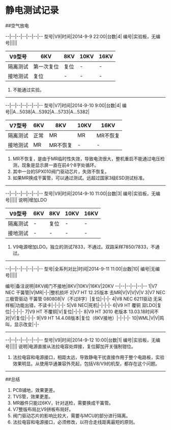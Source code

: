 <head>
<title>MarkDown File</title>
<meta http-equiv="content-type" content="text/html; charset=UTF-8">
<link href="mkd.css" rel="stylesheet" type="text/css">
</head>

静电测试记录
========================

##空气放电

--|--|--|--|--|--|--
型号|V9|时间|2014-9-9 22:00|台数|4|
编号|实验板，无编号|||||


V9型号|6KV|8KV|10KV|16KV
--|--|--|--|--
隔离测试|第一次复位|复位|-|-
接地测试|复位|-|-|-


1. 不能通过实验。

---

--|--|--|--|--|--|--
型号|V7|时间|2014-9-10 9:00|台数|4|
编号||A...5038|A...5392|A...5733|A...5382|


V7型号|6KV|8KV|10KV|16KV
--|--|--|--|--
隔离测试|正常|MR|MR|MR不恢复
接地测试|MR|MR不恢复|-|-


1. MR不恢复，是由于MR临时性失效，导致电流很大，整机重启不能通过电压检测，现象是显示屏一直在前4个8字处循环。
1. 其中一台的SPX010阀门驱动芯片，失效不恢复。
1. 如果MR换成干簧管，可以通过测试。远超过国家3级ESD测试标准。

---

--|--|--|--|--|--|--
型号|V9|时间|2014-9-10 11:00|台数|3|
编号|实验板，无编号|||||
说明|增加LDO


V9型号|6KV|8KV|10KV|16KV
--|--|--|--|--
隔离测试|-|复位|-|-
接地测试|-|-|-|-


1. V9电源增加LDO。独立的测试7833，不通过。双路采样7850/7833，不通过。

---

--|--|--|--|--|--|--
型号|全系列对比|时间|2014-9-11 11:00|台数|10|
编号|无编号|||||


编号|备注说明|8KV阀门不接地|8KV|10KV|16KV|20KV
--|--|--|--|--|--
1|V7 NEC 干簧管|V|MR|-|-|整机损坏
2|V7 HT 12.25版本 去MR|V|V|V|V|V
3|V7 NEC 三极管驱动 干簧管 080808|V（不过8字）|复位|-|-|-
4|V8 NEC 6211驱动 无采样板|功能出错，不读卡|-|-|-|-
5|V8 NEC|死机|-|-|-|-
6|V9 HT 覆铜 双LDO|复位|-|-|-|-
7|V9 HT 不覆铜|V|复位|-|-|-
8|V9 HT 3010 老版本 13.03.18时间不对|V|复位|-|-|-
9|V9 HT 14.4.08版本|复位（6KV接地）|-|-|-|-
10|WML|V|V|鸣叫，显示改变|-|-

---

--|--|--|--|--|--|--
型号|V9|时间|2014-9-12 10:00|台数|1|
编号|实验板，无编号|||||
说明|电源直接从法拉电容处焊接，复位脚加开关强制钳位。


1. 法拉电容和电源接口，相距太远，导致静电干扰直接作用于整个电路板，实验效果明显。从使用华通兼容外壳起，包括V8/V9的机型，都存在这个问题。

---

##总结
1. PCB铺地，效果更差。
1. TVS管，效果更差。
1. MR器件只能过6KV，针对送检，需要换成干簧管。
1. V7整版布局比V9拼板布局好。
1. 阀门驱动芯片的影响比较大，需要与MCU的部分进行隔离。
1. 法拉电容和电源接口，必须修改，以符合走线距离最短的原则。

